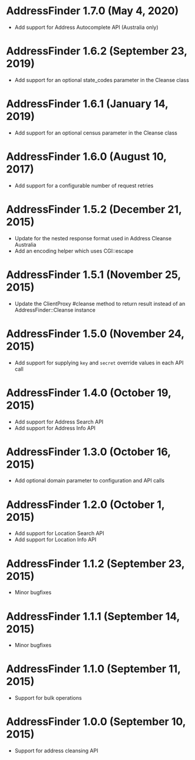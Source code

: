 # AddressFinder 1.7.0 (May 4, 2020) #

* Add support for Address Autocomplete API (Australia only)

# AddressFinder 1.6.2 (September 23, 2019) #

* Add support for an optional state_codes parameter in the Cleanse class

# AddressFinder 1.6.1 (January 14, 2019) #

* Add support for an optional census parameter in the Cleanse class

# AddressFinder 1.6.0 (August 10, 2017) #

* Add support for a configurable number of request retries

# AddressFinder 1.5.2 (December 21, 2015) #

* Update for the nested response format used in Address Cleanse Australia
* Add an encoding helper which uses CGI::escape

# AddressFinder 1.5.1 (November 25, 2015) #

* Update the ClientProxy #cleanse method to return result instead of an AddressFinder::Cleanse instance

# AddressFinder 1.5.0 (November 24, 2015) #

* Add support for supplying `key` and `secret` override values in each API call

# AddressFinder 1.4.0 (October 19, 2015) #

* Add support for Address Search API
* Add support for Address Info API

# AddressFinder 1.3.0 (October 16, 2015) #

* Add optional domain parameter to configuration and API calls

# AddressFinder 1.2.0 (October 1, 2015) #

* Add support for Location Search API
* Add support for Location Info API

# AddressFinder 1.1.2 (September 23, 2015) #

* Minor bugfixes

# AddressFinder 1.1.1 (September 14, 2015) #

* Minor bugfixes

# AddressFinder 1.1.0 (September 11, 2015) #

* Support for bulk operations

# AddressFinder 1.0.0 (September 10, 2015) #

* Support for address cleansing API
